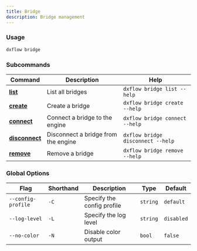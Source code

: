 ```yaml
---
title: Bridge 
description: Bridge management
---
```


### Usage

```bash [Terminal]
dxflow bridge
```

### Subcommands

| Command | Description | Help |
|---------|-------------|------|
| [**list**](/docs/cli/bridge/list) | List all bridges | `dxflow bridge list --help` |
| [**create**](/docs/cli/bridge/create) | Create a bridge | `dxflow bridge create --help` |
| [**connect**](/docs/cli/bridge/connect) | Connect a bridge to the engine | `dxflow bridge connect --help` |
| [**disconnect**](/docs/cli/bridge/disconnect) | Disconnect a bridge from the engine | `dxflow bridge disconnect --help` |
| [**remove**](/docs/cli/bridge/remove) | Remove a bridge | `dxflow bridge remove --help` |

### Global Options

| Flag | Shorthand | Description | Type | Default |
|------|-----------|-------------|------|---------|
| `--config-profile` | `-C` | Specify the config profile | `string` | `default` |
| `--log-level` | `-L` | Specify the log level | `string` | `disabled` |
| `--no-color` | `-N` | Disable color output | `bool` | `false` |

